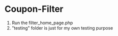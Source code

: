 Coupon-Filter
=============

1) Run the filter_home_page.php
2) "testing" folder is just for my own testing purpose
